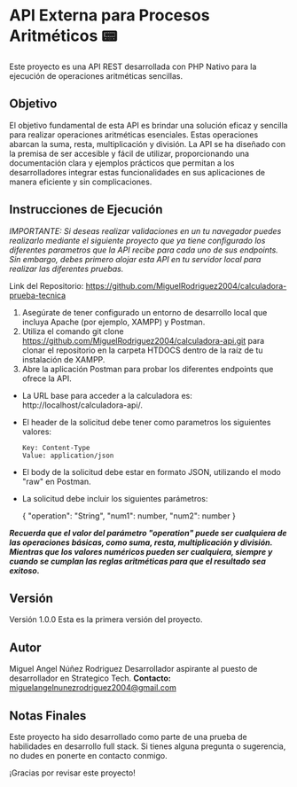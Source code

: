 # API Externa para Procesos Aritméticos 📟
Este proyecto es una API REST desarrollada con PHP Nativo para la ejecución de operaciones aritméticas sencillas.

## Objetivo
El objetivo fundamental de esta API es brindar una solución eficaz y sencilla para realizar operaciones aritméticas esenciales. Estas operaciones abarcan la suma, resta, multiplicación y división. La API se ha diseñado con la premisa de ser accesible y fácil de utilizar, proporcionando una documentación clara y ejemplos prácticos que permitan a los desarrolladores integrar estas funcionalidades en sus aplicaciones de manera eficiente y sin complicaciones.

## Instrucciones de Ejecución

*IMPORTANTE: Si deseas realizar validaciones en un tu navegador puedes realizarlo mediante el siguiente proyecto que ya tiene configurado los diferentes parametros que la API recibe para cada uno de sus endpoints. Sin embargo, debes primero alojar esta API en tu servidor local para realizar las diferentes pruebas.*

Link del Repositorio: https://github.com/MiguelRodriguez2004/calculadora-prueba-tecnica

1. Asegúrate de tener configurado un entorno de desarrollo local que incluya Apache (por ejemplo, XAMPP) y Postman.
2. Utiliza el comando git clone https://github.com/MiguelRodriguez2004/calculadora-api.git para clonar el repositorio en la carpeta HTDOCS dentro de la raíz de tu instalación de XAMPP.
3. Abre la aplicación Postman para probar los diferentes endpoints que ofrece la API.
- La URL base para acceder a la calculadora es: http://localhost/calculadora-api/.
- El header de la solicitud debe tener como parametros los siguientes valores:

      Key: Content-Type
      Value: application/json

- El body de la solicitud debe estar en formato JSON, utilizando el modo "raw" en Postman.
- La solicitud debe incluir los siguientes parámetros:

    {
      "operation": "String",
      "num1": number,
      "num2": number
    }

***Recuerda que el valor del parámetro "operation" puede ser cualquiera de las operaciones básicas, como suma, resta, multiplicación y división. Mientras que los valores numéricos pueden ser cualquiera, siempre y cuando se cumplan las reglas aritméticas para que el resultado sea exitoso.***

## Versión
Versión 1.0.0
Esta es la primera versión del proyecto.

## Autor
Miguel Angel Núñez Rodriguez 
Desarrollador aspirante al puesto de desarrollador en Strategico Tech.
**Contacto:** miguelangelnunezrodriguez2004@gmail.com

## Notas Finales
Este proyecto ha sido desarrollado como parte de una prueba de habilidades en desarrollo full stack. Si tienes alguna pregunta o sugerencia, no dudes en ponerte en contacto conmigo.

¡Gracias por revisar este proyecto!